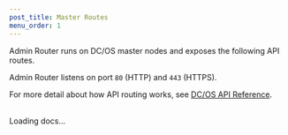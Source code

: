 ```yaml
---
post_title: Master Routes
menu_order: 1
---
```


Admin Router runs on DC/OS master nodes and exposes the following API routes.

Admin Router listens on port `80` (HTTP) and `443` (HTTPS).

For more detail about how API routing works, see [DC/OS API Reference](/docs/1.9/api/).

<br/>

<div id="html-include" class="html-include" data-api="/docs/1.9/api/nginx.master.html" data-init="NgindoxInit">
	<div class="info" id="api_info">
		<div class="info_title">Loading docs...</div>
	<div class="info_description markdown"></div>
</div>
